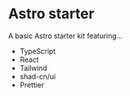 # Astro starter

A basic Astro starter kit featuring...

- TypeScript
- React
- Tailwind
- shad-cn/ui
- Prettier
